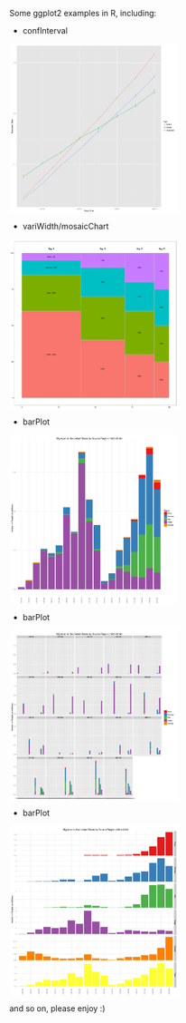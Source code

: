 Some ggplot2 examples in R, including:

 - confInterval
 <img src="./confInterval/2.png" width = "300" height = "300" alt="confInterval" align=center />

 - variWidth/mosaicChart
 <img src="./variWidth/mosaicChart/4.png" width = "300" height = "300" alt="variWidth/mosaicChart" align=center />

 - barPlot
 <img src="./barPlot/1.png" width = "300" height = "300" alt="barPlot" align=center />

 - barPlot
 <img src="./barPlot/3.png" width = "300" height = "300" alt="barPlot" align=center />

 - barPlot
 <img src="./barPlot/6.png" width = "300" height = "300" alt="barPlot" align=center />

and so on, please enjoy :)

